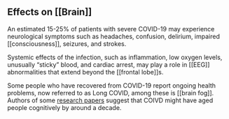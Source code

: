 ## Effects on [[Brain]]

An estimated 15-25% of patients with severe COVID-19 may experience neurological symptoms such as headaches, confusion, delirium, impaired [[consciousness]], seizures, and strokes.

Systemic effects of the infection, such as inflammation, low oxygen levels, unusually “sticky” blood, and cardiac arrest, may play a role in [[EEG]] abnormalities that extend beyond the [[frontal lobe]]s.

Some people who have recovered from COVID-19 report ongoing health problems, now referred to as Long COVID, among these is [[brain fog]]. Authors of some [research papers](https://www.medrxiv.org/content/10.1101/2020.10.20.20215863v1) suggest that COIVD might have aged people cognitively by around a decade.
